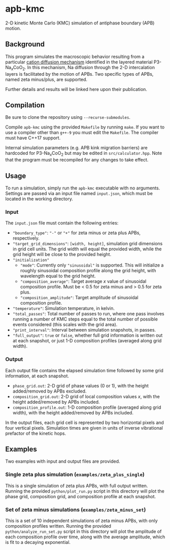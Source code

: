 # apb-kmc
2-D kinetic Monte Carlo (KMC) simulation of antiphase boundary (APB) motion.

## Background
This program simulates the macroscopic behavior resulting from a particular [cation diffusion mechanism](https://doi.org/10.1103/PhysRevMaterials.5.055401) identified in the layered material P3-Na<sub>*x*</sub>CoO<sub>2</sub>. In this mechanism, Na diffusion through the 2-D intercalation layers is facilitated by the motion of APBs. Two specific types of APBs, named zeta minus/plus, are supported.

Further details and results will be linked here upon their publication.

## Compilation
Be sure to clone the repository using `--recurse-submodules`.

Compile `apb-kmc` using the provided `Makefile` by running `make`. If you want to use a compiler other than `g++-9` you must edit the `Makefile`. The compiler must have C++17 support.

Internal simulation parameters (e.g. APB kink migration barriers) are hardcoded for P3-Na<sub>*x*</sub>CoO<sub>2</sub> but may be edited in `src/calculator.hpp`. Note that the program must be recompiled for any changes to take effect.

## Usage
To run a simulation, simply run the `apb-kmc` executable with no arguments. Settings are passed via an input file named `input.json`, which must be located in the working directory.

### Input
The `input.json` file must contain the following entries:
* `"boundary_type"`: `"-"` or `"+"` for zeta minus or zeta plus APBs, respectively.
* `"target_grid_dimensions"`: `[width, height]`, simulation grid dimensions in grid cell units. The grid width will equal the provided width, while the grid height will be close to the provided height.
* `"initialization"`
    * `"mode"`: Currently only `"sinusoidal"` is supported. This will initialize a roughly sinusoidal composition profile along the grid height, with wavelength equal to the grid height. 
    * `"composition_average"`: Target average *x* value of sinusoidal composition profile. Must be < 0.5 for zeta minus and > 0.5 for zeta plus.
    * `"composition_amplitude"`: Target amplitude of sinusoidal composition profile.
* `"temperature"`: Simulation temperature, in kelvin.
* `"total_passes"`: Total number of passes to run, where one pass involves running a number of KMC steps equal to the total number of possible events considered (this scales with the grid area).
* `"print_interval"`: Interval between simulation snapshots, in passes. 
* `"full_output"`: `true` or `false`, whether full grid information is written out at each snapshot, or just 1-D composition profiles (averaged along grid width).

### Output
Each output file contains the elapsed simulation time followed by some grid information, at each snapshot.
* `phase_grid.out`: 2-D grid of phase values (0 or 1), with the height added/removed by APBs excluded.
* `composition_grid.out`: 2-D grid of local composition values *x*, with the height added/removed by APBs included.
* `composition_profile.out`: 1-D composition profile (averaged along grid width), with the height added/removed by APBs included.

In the output files, each grid cell is represented by two horizontal pixels and four vertical pixels. Simulation times are given in units of inverse vibrational prefactor of the kinetic hops.

## Examples
Two examples with input and output files are provided.

### Single zeta plus simulation (`examples/zeta_plus_single`)
This is a single simulation of zeta plus APBs, with full output written. Running the provided `python/plot_run.py` script in this directory will plot the phase grid, composition grid, and composition profile at each snapshot.

### Set of zeta minus simulations (`examples/zeta_minus_set`)
This is a set of 10 independent simulations of zeta minus APBs, with only composition profiles written. Running the provided `python/analyze_run_set.py` script in this directory will plot the amplitude of each composition profile over time, along with the average amplitude, which is fit to a decaying exponential.
